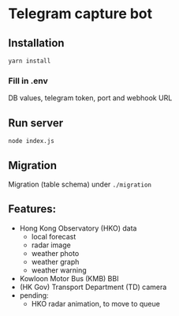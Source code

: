 
# Telegram capture bot

## Installation
`yarn install`

### Fill in .env
DB values, telegram token, port and webhook URL

## Run server
`node index.js`

## Migration
Migration (table schema) under `./migration`

## Features:
- Hong Kong Observatory (HKO) data
  - local forecast
  - radar image
  - weather photo
  - weather graph
  - weather warning
- Kowloon Motor Bus (KMB) BBI
- (HK Gov) Transport Department (TD) camera
- pending:
  - HKO radar animation, to move to queue
